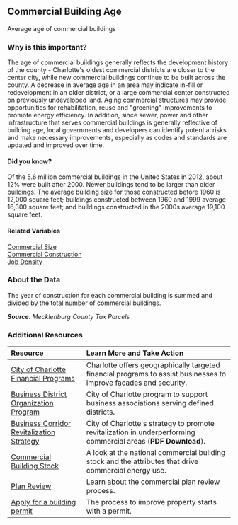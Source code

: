 ## Commercial Building Age
Average age of commercial buildings

### Why is this important?
The age of commercial buildings generally reflects the development history of the county - Charlotte's oldest commercial districts are closer to the center city, while new commercial buildings continue to be built across the county. A decrease in average age in an area may indicate in-fill or redevelopment in an older district, or a large commercial center constructed on previously undeveloped land. Aging commercial structures may provide opportunities for rehabilitation, reuse and "greening" improvements to promote energy efficiency. In addition, since sewer, power and other infrastructure that serves commercial buildings is generally reflective of building age, local governments and developers can identify potential risks and make necessary improvements, especially as codes and standards are updated and improved over time.

#### Did you know?
Of the 5.6 million commercial buildings in the United States in 2012, about 12% were built after 2000. Newer buildings tend to be larger than older buildings. The average building size for those constructed before 1960 is 12,000 square feet; buildings constructed between 1960 and 1999 average 16,300 square feet; and buildings constructed in the 2000s average 19,100 square feet.
 
#### Related Variables
<a href="javascript:void(0)" onclick="model.metricId = 'm41'">Commercial Size</a>  
<a href="javascript:void(0)" onclick="model.metricId = 'm19'">Commercial Construction</a>  
<a href="javascript:void(0)" onclick="model.metricId = 'm75'">Job Density</a>  

### About the Data
The year of construction for each commercial building is summed and divided by the total number of commercial buildings.

_**Source**: Mecklenburg County Tax Parcels_

### Additional Resources
|Resource | Learn More and Take Action | 
|:--- | :--- |
|[City of Charlotte Financial Programs](http://charmeck.org/CITY/CHARLOTTE/NBS/ED/FINANCIALPROGRAMS/Pages/default.aspx)| Charlotte offers geographically targeted financial programs to assist businesses to improve facades and security.
|[Business District Organization Program](http://charmeck.org/city/charlotte/nbs/ed/financialprograms/pages/bdop.aspx) |City of Charlotte program to support business associations serving defined districts.
|[Business Corridor Revitalization Strategy](http://charmeck.org/city/charlotte/nbs/ed/revitalization/Documents/Business%20Corridor%20Plan%20March%2026,%202012%20Council%20Meeting%20Final.pdf)| City of Charlotte's strategy to promote revitalization in underperforming commercial areas (**PDF Download**).
|[Commercial Building Stock](http://www.eia.gov/consumption/commercial/index.cfm) | A look at the national commercial building stock and the attributes that drive commercial energy use.
|[Plan Review](http://charmeck.org/mecklenburg/county/LUESA/CodeEnforcement/PlanReview/Pages/default.aspx)| Learn about the commercial plan review process.
|[Apply for a building permit](http://charmeck.org/development/Pages/default.aspx)| The process to improve property starts with a permit.